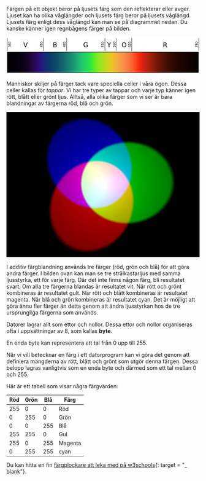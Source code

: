 Färgen på ett objekt beror på ljusets färg som den reflekterar eller avger. Ljuset kan ha olika våglängder och ljusets färg beror på ljusets våglängd. Ljusets färg enligt dess våglängd kan man se på diagrammet nedan. Du kanske känner igen regnbågens färger på bilden.

![Synligt spektrum](images/linear-visible-spectrum.png)

Människor skiljer på färger tack vare speciella celler i våra ögon. Dessa celler kallas för *tappar*. Vi har tre typer av tappar och varje typ känner igen rött, blått eller grönt ljus. Alltså, alla olika färger som vi ser är bara blandningar av färgerna röd, blå och grön.

![Additiv färgblandning](images/additive-colour-mixing.png)

I additiv färgblandning används tre färger (röd, grön och blå) för att göra andra färger. I bilden ovan kan man se tre strålkastarljus med samma ljusstyrka, ett för varje färg. Där det inte finns någon färg, bli resultatet svart. Om alla tre färgerna blandas är resultatet vit. När rött och grönt kombineras är resultatet gult. När rött och blått kombineras är resultatet magenta. När blå och grön kombineras är resultatet cyan. Det är möjligt att göra ännu fler färger än detta genom att ändra ljusstyrkan hos de tre ursprungliga färgerna som används.

Datorer lagrar allt som ettor och nollor. Dessa ettor och nollor organiseras ofta i uppsättningar av 8, som kallas **byte**.

En enda byte kan representera ett tal från 0 upp till 255.

När vi vill betecknar en färg i ett datorprogram kan vi göra det genom att definiera mängderna av rött, blått och grönt som utgör denna färgen. Dessa belopp lagras vanligtvis som en enda byte och därmed som ett tal mellan 0 och 255.

Här är ett tabell som visar några färgvärden:

| Röd | Grön | Blå | Färg    |
| --- | ---- | --- | ------- |
| 255 | 0    | 0   | Röd     |
| 0   | 255  | 0   | Grön    |
| 0   | 0    | 255 | Blå     |
| 255 | 255  | 0   | Gul     |
| 255 | 0    | 255 | Magenta |
| 0   | 255  | 255 | cyan    |

Du kan hitta en fin [färgplockare att leka med på w3schools](https://www.w3schools.com/colors/colors_rgb.asp){: target = "_ blank"}.